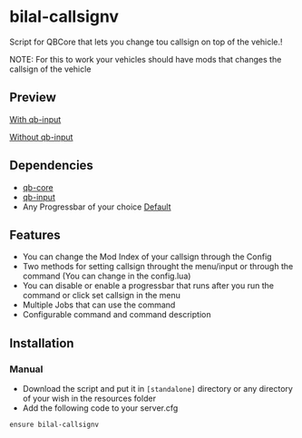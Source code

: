 # bilal-callsignv
Script for QBCore that lets you change tou callsign on top of the vehicle.!

NOTE: For this to work your vehicles should have mods that changes the callsign of the vehicle

## Preview

[With qb-input](https://streamable.com/ulcikh)

[Without qb-input](https://streamable.com/y51g6a)


## Dependencies

 - [qb-core](https://github.com/qbcore-framework/qb-core)
 - [qb-input](https://github.com/qbcore-framework/qb-input)
 - Any Progressbar of your choice [Default](https://github.com/qbcore-framework/progressbar)
 
## Features

 - You can change the Mod Index of your callsign through the Config
 - Two methods for setting callsign throught the menu/input or through the command (You can change in the config.lua)
 - You can disable or enable a progressbar that runs after you run the command or click set callsign in the menu
 - Multiple Jobs that can use the command
 - Configurable command and command description

## Installation
### Manual
 - Download the script and put it in `[standalone]` directory or any directory of your wish in the resources folder
 - Add the following code to your server.cfg
 ```
 ensure bilal-callsignv
 ```
